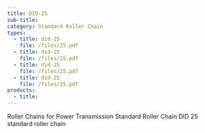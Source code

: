 ```yaml
---
title: DID-25
sub-title:
category: Standard Roller Chain
types:
  - title: did-25
    file: /files/25.pdf
  - title: did-25
    file: /files/25.pdf
  - title: did-25
    file: /files/25.pdf
  - title: did-25
    file: /files/25.pdf
products:
  - title:
---
```


Roller Chains for Power Transmission Standard Roller Chain
DID 25 standard roller chain
